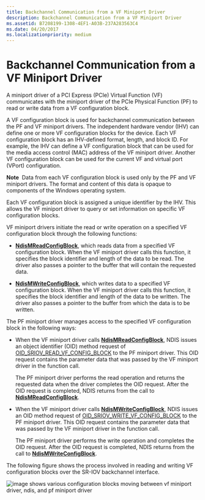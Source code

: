 ```yaml
---
title: Backchannel Communication from a VF Miniport Driver
description: Backchannel Communication from a VF Miniport Driver
ms.assetid: B7208199-1308-4EF1-A03B-237A283563C4
ms.date: 04/20/2017
ms.localizationpriority: medium
---
```


# Backchannel Communication from a VF Miniport Driver


A miniport driver of a PCI Express (PCIe) Virtual Function (VF) communicates with the miniport driver of the PCIe Physical Function (PF) to read or write data from a VF configuration block.

A VF configuration block is used for backchannel communication between the PF and VF miniport drivers. The independent hardware vendor (IHV) can define one or more VF configuration blocks for the device. Each VF configuration block has an IHV-defined format, length, and block ID. For example, the IHV can define a VF configuration block that can be used for the media access control (MAC) address of the VF miniport driver. Another VF configuration block can be used for the current VF and virtual port (VPort) configuration.

**Note**  Data from each VF configuration block is used only by the PF and VF miniport drivers. The format and content of this data is opaque to components of the Windows operating system.

 

Each VF configuration block is assigned a unique identifier by the IHV. This allows the VF miniport driver to query or set information on specific VF configuration blocks.

VF miniport drivers initiate the read or write operation on a specified VF configuration block through the following functions:

-   [**NdisMReadConfigBlock**](https://docs.microsoft.com/windows-hardware/drivers/ddi/ndis/nf-ndis-ndismreadconfigblock), which reads data from a specified VF configuration block. When the VF miniport driver calls this function, it specifies the block identifier and length of the data to be read. The driver also passes a pointer to the buffer that will contain the requested data.

-   [**NdisMWriteConfigBlock**](https://docs.microsoft.com/windows-hardware/drivers/ddi/ndis/nf-ndis-ndismreadconfigblock), which writes data to a specified VF configuration block. When the VF miniport driver calls this function, it specifies the block identifier and length of the data to be written. The driver also passes a pointer to the buffer from which the data is to be written.

The PF miniport driver manages access to the specified VF configuration block in the following ways:

-   When the VF miniport driver calls [**NdisMReadConfigBlock**](https://docs.microsoft.com/windows-hardware/drivers/ddi/ndis/nf-ndis-ndismreadconfigblock), NDIS issues an object identifier (OID) method request of [OID\_SRIOV\_READ\_VF\_CONFIG\_BLOCK](https://docs.microsoft.com/windows-hardware/drivers/network/oid-sriov-read-vf-config-block) to the PF miniport driver. This OID request contains the parameter data that was passed by the VF miniport driver in the function call.

    The PF miniport driver performs the read operation and returns the requested data when the driver completes the OID request. After the OID request is completed, NDIS returns from the call to [**NdisMReadConfigBlock**](https://docs.microsoft.com/windows-hardware/drivers/ddi/ndis/nf-ndis-ndismreadconfigblock).

-   When the VF miniport driver calls [**NdisMWriteConfigBlock**](https://docs.microsoft.com/windows-hardware/drivers/ddi/ndis/nf-ndis-ndismreadconfigblock), NDIS issues an OID method request of [OID\_SRIOV\_WRITE\_VF\_CONFIG\_BLOCK](https://docs.microsoft.com/windows-hardware/drivers/network/oid-sriov-write-vf-config-block) to the PF miniport driver. This OID request contains the parameter data that was passed by the VF miniport driver in the function call.

    The PF miniport driver performs the write operation and completes the OID request. After the OID request is completed, NDIS returns from the call to [**NdisMWriteConfigBlock**](https://docs.microsoft.com/windows-hardware/drivers/ddi/ndis/nf-ndis-ndismreadconfigblock).

The following figure shows the process involved in reading and writing VF configuration blocks over the SR-IOV backchannel interface.

![image shows various configuration blocks moving between vf miniport driver, ndis, and pf miniport driver](images/sriov-vf-backchannel.png)

 

 





